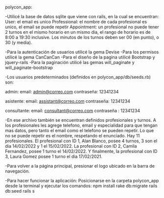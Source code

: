 polycon_app:

-Utilicé la base de datos sqlite que viene con rails, en la cual se encuentran:
User: el email es unico
Professional: el nombre de cada profesional es unico, el email se puede repetir
Appointment: un profesional no puede tener 2 turnos en el mismo horario en un mismo dia, el rango de horario es de 8:00 a 19:30 inclusive. Los minutos de los turnos deben ser 00 (en punto), o 30 (y media).




-Para la autenticación de usuarios utilicé la gema Devise
-Para los permisos utilicé la gema CanCanCan
-Para el diseño de la pagina utilicé Bootstrap y jquery-rails
-Para la paginación utilicé las gemas will_paginate y will_paginate-bootstrap



-Los usuarios predeterminados (definidos en polycon_app/db/seeds.rb) son:

admin: 
email: admin@correo.com contraseña: 12341234

asistente:
email: assistant@correo.com contraseña: 12341234

consultante:
email: consultant@correo.com contraseña : 12341234

-En ese archivo también se encuentran definidos profesionales y turnos.
A los profesionales les agrege telefono, email y especialidad para que tengan mas datos,
pero tanto el email como el telefono se pueden repetir. Lo que no se puede repetir es el nombre,
respetando el enunciado.
Hay 11 profesionales. El profesional con ID 1, Alan Blanco, posee 4 turnos, 3 son el dia 14/02/2022 y
1 el 15/02/2022. La profesional con ID 2, Camila Fernandez, posee 1 turno el 14/02/2022. Y finalmente, 
la profesional con ID 3, Laura Gomez posee 1 turno el dia 17/02/2021.


-Para volver a la página principal, presionar el logo ubicado en la barra de navegación.

-Para hacer funcionar la aplicación: 
Posicionarse en la carpeta polycon_app desde la terminal y ejecutar los comandos:
npm install
rake db:migrate
rails db:seed
rails s
